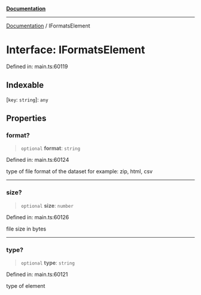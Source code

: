[**Documentation**](../README.md)

***

[Documentation](../README.md) / IFormatsElement

# Interface: IFormatsElement

Defined in: main.ts:60119

## Indexable

\[`key`: `string`\]: `any`

## Properties

### format?

> `optional` **format**: `string`

Defined in: main.ts:60124

type of file format of the dataset
for example: zip, html, csv

***

### size?

> `optional` **size**: `number`

Defined in: main.ts:60126

file size in bytes

***

### type?

> `optional` **type**: `string`

Defined in: main.ts:60121

type of element
